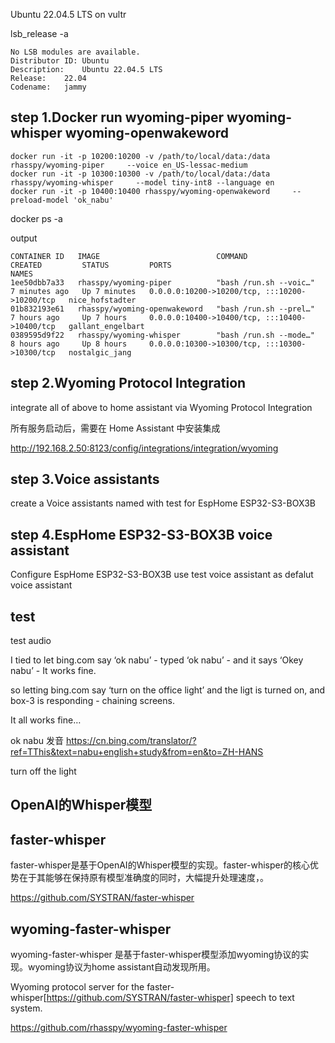 
Ubuntu 22.04.5 LTS on vultr

lsb_release -a
~~~
No LSB modules are available.
Distributor ID:	Ubuntu
Description:	Ubuntu 22.04.5 LTS
Release:	22.04
Codename:	jammy
~~~

## step 1.Docker run wyoming-piper  wyoming-whisper  wyoming-openwakeword


~~~
docker run -it -p 10200:10200 -v /path/to/local/data:/data rhasspy/wyoming-piper     --voice en_US-lessac-medium
docker run -it -p 10300:10300 -v /path/to/local/data:/data rhasspy/wyoming-whisper     --model tiny-int8 --language en
docker run -it -p 10400:10400 rhasspy/wyoming-openwakeword     --preload-model 'ok_nabu'
~~~

docker ps -a

output
~~~
CONTAINER ID   IMAGE                          COMMAND                  CREATED         STATUS         PORTS                                           NAMES
1ee50dbb7a33   rhasspy/wyoming-piper          "bash /run.sh --voic…"   7 minutes ago   Up 7 minutes   0.0.0.0:10200->10200/tcp, :::10200->10200/tcp   nice_hofstadter
01b832193e61   rhasspy/wyoming-openwakeword   "bash /run.sh --prel…"   7 hours ago     Up 7 hours     0.0.0.0:10400->10400/tcp, :::10400->10400/tcp   gallant_engelbart
0389595d9f22   rhasspy/wyoming-whisper        "bash /run.sh --mode…"   8 hours ago     Up 8 hours     0.0.0.0:10300->10300/tcp, :::10300->10300/tcp   nostalgic_jang
~~~

## step 2.Wyoming Protocol Integration

integrate all of above to home assistant via  Wyoming Protocol Integration

所有服务启动后，需要在 Home Assistant 中安装集成

http://192.168.2.50:8123/config/integrations/integration/wyoming


## step 3.Voice assistants
create a Voice assistants named with test  for EspHome ESP32-S3-BOX3B


## step 4.EspHome  ESP32-S3-BOX3B voice assistant

Configure  EspHome  ESP32-S3-BOX3B use test voice assistant as defalut voice assistant

## test

test  audio

I tied to let bing.com say ‘ok nabu’ - typed ‘ok nabu’ - and it says ‘Okey nabu’ - It  works fine.

so letting bing.com say  ‘turn on the office light’ and the ligt is turned on, and box-3 is responding - chaining screens.

It all works fine…

ok nabu 发音
https://cn.bing.com/translator/?ref=TThis&text=nabu+english+study&from=en&to=ZH-HANS

turn off the light







## OpenAI的Whisper模型

## faster-whisper

faster-whisper是基于OpenAI的Whisper模型的实现。faster-whisper的核心优势在于其能够在保持原有模型准确度的同时，大幅提升处理速度，。

https://github.com/SYSTRAN/faster-whisper

## wyoming-faster-whisper

wyoming-faster-whisper 是基于faster-whisper模型添加wyoming协议的实现。wyoming协议为home assistant自动发现所用。

Wyoming protocol server for the faster-whisper[https://github.com/SYSTRAN/faster-whisper] speech to text system.

https://github.com/rhasspy/wyoming-faster-whisper